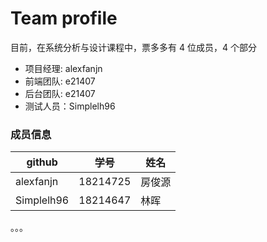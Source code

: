 # Team profile

目前，在系统分析与设计课程中，票多多有 4 位成员，4 个部分

- 项目经理: alexfanjn
- 前端团队: e21407 
- 后台团队: e21407
- 测试人员：Simplelh96




### 成员信息 

|github|学号|姓名|
|-|-|-|
|alexfanjn|18214725|房俊源
|Simplelh96|18214647|林晖
。。。
